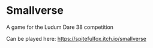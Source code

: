 # Smallverse
A game for the Ludum Dare 38 competition

Can be played here: https://spitefulfox.itch.io/smallverse

